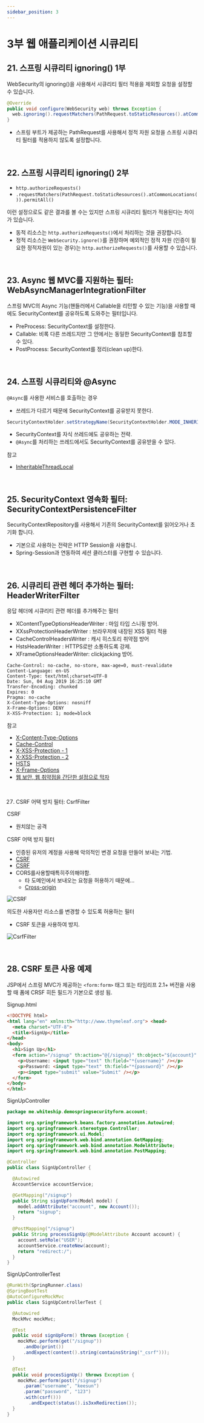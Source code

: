 ```yaml
---
sidebar_position: 3
---
```


# 3부 웹 애플리케이션 시큐리티

## 21. 스프링 시큐리티 ignoring() 1부

WebSecurity의 ignoring()을 사용해서 시큐리티 필터 적용을 제외할 요청을 설정할 수 있습니다.

```java
@Override
public void configure(WebSecurity web) throws Exception {
  web.ignoring().requestMatchers(PathRequest.toStaticResources().atCommonLocations()); 
}
```

- 스프링 부트가 제공하는 PathRequest를 사용해서 정적 자원 요청을 스프링 시큐리티 필터를 적용하지 않도록 설정합니다.

<br/>

## 22. 스프링 시큐리티 ignoring() 2부 

- `http.authorizeRequests()`
- `.requestMatchers(PathRequest.toStaticResources().atCommonLocations()).permitAll()`

이런 설정으로도 같은 결과를 볼 수는 있지만 스프링 시큐리티 필터가 적용된다는 차이가 있습니다.
- 동적 리소스는 `http.authorizeRequests()`에서 처리하는 것을 권장합니다.
- 정적 리소스는 `WebSecurity.ignore()`를 권장하며 예외적인 정적 자원 (인증이 필요한 정적자원이 있는 경우)는 `http.authorizeRequests()`를 사용할 수 있습니다.

<br/>

## 23. Async 웹 MVC를 지원하는 필터: WebAsyncManagerIntegrationFilter

스프링 MVC의 Async 기능(핸들러에서 Callable을 리턴할 수 있는 기능)을 사용할 때에도 SecurityContext를 공유하도록 도와주는 필터입니다.

- PreProcess: SecurityContext를 설정한다.
- Callable: 비록 다른 쓰레드지만 그 안에서는 동일한 SecurityContext를 참조할 수 있다.
- PostProcess: SecurityContext를 정리(clean up)한다.

<br/>

## 24. 스프링 시큐리티와 @Async

`@Async`를 사용한 서비스를 호출하는 경우

- 쓰레드가 다르기 때문에 SecurityContext를 공유받지 못한다.

```java
SecurityContextHolder.setStrategyName(SecurityContextHolder.MODE_INHERITABLETHRE ADLOCAL);
```

- SecurityContext를 자식 쓰레드에도 공유하는 전략.
- `@Async`를 처리하는 쓰레드에서도 SecurityContext를 공유받을 수 있다.

참고
- [InheritableThreadLocal](https://docs.oracle.com/javase/7/docs/api/java/lang/InheritableThreadLocal.html)

<br/>

## 25. SecurityContext 영속화 필터: SecurityContextPersistenceFilter

SecurityContextRepository를 사용해서 기존의 SecurityContext를 읽어오거나 초기화 합니다.
- 기본으로 사용하는 전략은 HTTP Session을 사용합니.
- Spring-Session과 연동하여 세션 클러스터를 구현할 수 있습니다.

<br/>

## 26. 시큐리티 관련 헤더 추가하는 필터: HeaderWriterFilter 

응답 헤더에 시큐리티 관련 헤더를 추가해주는 필터

- XContentTypeOptionsHeaderWriter : 마임 타입 스니핑 방어.
- XXssProtectionHeaderWriter : 브라우저에 내장된 XSS 필터 적용
- CacheControlHeadersWriter : 캐시 히스토리 취약점 방어
- HstsHeaderWriter : HTTPS로만 소통하도록 강제.
- XFrameOptionsHeaderWriter: clickjacking 방어.

``` 
Cache-Control: no-cache, no-store, max-age=0, must-revalidate
Content-Language: en-US
Content-Type: text/html;charset=UTF-8 
Date: Sun, 04 Aug 2019 16:25:10 GMT
Transfer-Encoding: chunked
Expires: 0
Pragma: no-cache
X-Content-Type-Options: nosniff
X-Frame-Options: DENY
X-XSS-Protection: 1; mode=block
```

참고
- [X-Content-Type-Options](https://developer.mozilla.org/en-US/docs/Web/HTTP/Headers/X-Content-Type-O)
- [Cache-Control](https://www.owasp.org/index.php/Testing_for_Browser_cache_weakness_(OTG-AUTHN-006))
- [X-XSS-Protection - 1](https://developer.mozilla.org/en-US/docs/Web/HTTP/Headers/X-XSS-Protection)
- [X-XSS-Protection - 2](https://github.com/naver/lucy-xss-filter)
- [HSTS](https://cheatsheetseries.owasp.org/cheatsheets/HTTP_Strict_Transport_Security_Cheat_Sheet.html)
- [X-Frame-Options](https://developer.mozilla.org/en-US/docs/Web/HTTP/Headers/X-Frame-Options)
- [웹 보안, 웹 취약점을 간단한 설정으로 막자](https://cyberx.tistory.com/171)

<br/>

27. CSRF 어택 방지 필터: CsrfFilter

CSRF
- 원치않는 공격

CSRF 어택 방지 필터
- 인증된 유저의 계정을 사용해 악의적인 변경 요청을 만들어 보내는 기법.
- [CSRF](https://www.owasp.org/index.php/Cross-Site_Request_Forgery_(CSRF)) 
- [CSRF](https://namu.wiki/w/CSRF)
- CORS를사용할때특히주의해야함.
  - 타 도메인에서 보내오는 요청을 허용하기 때문에...
  - [Cross-origin](https://en.wikipedia.org/wiki/Cross-origin_resource_sharing)

![CSRF](https://user-images.githubusercontent.com/42582516/230754312-f40e3948-3d4b-45b1-9df3-2a37b265f28e.png)


의도한 사용자만 리소스를 변경할 수 있도록 허용하는 필터 
- CSRF 토큰을 사용하여 방지.
 
 ![CsrfFilter](https://user-images.githubusercontent.com/42582516/230754323-8428da98-07c5-43c9-b2d8-df5ad1c7cf34.png)

<br/>

## 28. CSRF 토큰 사용 예제

JSP에서 스프링 MVC가 제공하는 `<form:form>` 태그 또는 타임리프 2.1+ 버전을 사용할 때 폼에 CRSF 히든 필드가 기본으로 생성 됨.

Signup.html
```html
<!DOCTYPE html>
<html lang="en" xmlns:th="http://www.thymeleaf.org"> <head>
  <meta charset="UTF-8">
  <title>SignUp</title> 
</head>
<body>
  <h1>Sign Up</h1>
  <form action="/signup" th:action="@{/signup}" th:object="${account}" method="post">
    <p>Username: <input type="text" th:field="*{username}" /></p> 
    <p>Password: <input type="text" th:field="*{password}" /></p> 
    <p><input type="submit" value="Submit" /></p>
  </form> 
</body>
</html>
```

SignUpController
```java
package me.whiteship.demospringsecurityform.account;

import org.springframework.beans.factory.annotation.Autowired; 
import org.springframework.stereotype.Controller;
import org.springframework.ui.Model;
import org.springframework.web.bind.annotation.GetMapping; 
import org.springframework.web.bind.annotation.ModelAttribute; 
import org.springframework.web.bind.annotation.PostMapping;

@Controller
public class SignUpController {

  @Autowired
  AccountService accountService;

  @GetMapping("/signup")
  public String signUpForm(Model model) {
    model.addAttribute("account", new Account());
    return "signup"; 
  }

  @PostMapping("/signup")
  public String processSignUp(@ModelAttribute Account account) {
    account.setRole("USER"); 
    accountService.createNew(account); 
    return "redirect:/";
  } 
}
```

SignUpControllerTest
```java
@RunWith(SpringRunner.class) 
@SpringBootTest 
@AutoConfigureMockMvc
public class SignUpControllerTest {

  @Autowired 
  MockMvc mockMvc;

  @Test
  public void signUpForm() throws Exception {
    mockMvc.perform(get("/signup")) 
      .andDo(print())
      .andExpect(content().string(containsString("_csrf")));
  }

  @Test
  public void procesSignUp() throws Exception {
    mockMvc.perform(post("/signup") 
      .param("username", "keesun") 
      .param("password", "123") 
      .with(csrf()))
        .andExpect(status().is3xxRedirection()); 
  }
}
```